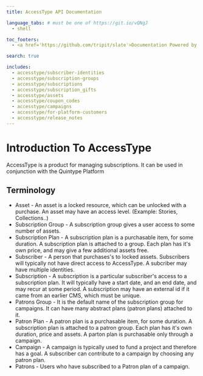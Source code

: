 ```yaml
---
title: AccessType API Documentation

language_tabs: # must be one of https://git.io/vQNgJ
  - shell

toc_footers:
  - <a href='https://github.com/tripit/slate'>Documentation Powered by Slate</a>

search: true

includes:
  - accesstype/subscriber-identities
  - accesstype/subscription-groups
  - accesstype/subscriptions
  - accesstype/subscription_gifts
  - accesstype/assets
  - accesstype/coupon_codes
  - accesstype/campaigns
  - accesstype/for-platform-customers
  - accesstype/release_notes
---
```


# Introduction To AccessType

AccessType is a product for managing subscriptions. It can be used in conjunction with the Quintype Platform

## Terminology
* Asset - An asset is a locked resource, which can be unlocked with a purchase. An asset may have an access level. (Example: Stories, Collections..)
* Subscription Group - A subscription group gives a user access to some number of assets.
* Subscription Plan - A subscription plan is a purchasable item, for some duration. A subscription plan is attached to a group. Each plan has it's own price, and may give a few additional assets free.
* Subscriber - A person that purchases's to locked assets. Subscribers will typically not have direct access to AccessType. A subcriber may have multiple identities.
* Subscription - A subscription is a particular subscriber's access to a subscription plan. It will typically have a start date, and an end date, and may recur at some period. A subscription may have an external id if it came from an earlier CMS, which must be unique.
* Patrons Group - It is the default name of the subscription group for campaigns. It can have many abstract plans (patron plans) attached to it.
* Patron Plan - A patron plan is a purchasable item, for some duration. A subscription plan is attached to a patron group. Each plan has it's own duration, price and assets. A parton plan is purchasable only through a campaign.
* Campaign - A campaign is typically used to fund a project and therefore has a goal. A subscriber can contribute to a campaign by choosing any patron plan.
* Patrons - Users who have subscribed to a Patron plan of a campaign.